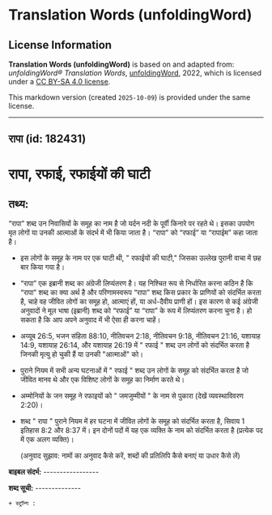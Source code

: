 # Translation Words (unfoldingWord)

## License Information

**Translation Words (unfoldingWord)** is based on and adapted from: _unfoldingWord® Translation Words_, [unfoldingWord](https://unfoldingword.org/utw), 2022, which is licensed under a [CC BY-SA 4.0 license](https://creativecommons.org/licenses/by-sa/4.0/legalcode.en).

This markdown version (created `2025-10-09`) is provided under the same license.



--------------------------------

## रापा (id: 182431)

**रापा, रफाई, रफाईयों की घाटी**
===============================

तथ्य:
-----

“रापा” शब्द उन निवासियों के समूह का नाम है जो यर्दन नदी के पूर्वी किनारे पर रहते थे। इसका उपयोग मृत लोगों या उनकी आत्माओं के संदर्भ में भी किया जाता है। “रापा” को “रफाई” या “रापाईम” कहा जाता है।

* इस लोगों के समूह के नाम पर एक घाटी थी, " रफाईयों की घाटी," जिसका उल्लेख पुरानी वाचा में छह बार किया गया है।
* “रापा” एक इब्रानी शब्द का अंग्रेजी लिप्यंतरण है। यह निश्चित रूप से निर्धारित करना कठिन है कि “रापा” शब्द का क्या अर्थ है और परिणामस्वरूप “रापा” शब्द किस प्रकार के प्राणियों को संदर्भित करता है, चाहे वह जीवित लोगों का समूह हो, आत्माएं हों, या अर्ध\-दैवीय प्राणी हों। इस कारण से कई अंग्रेजी अनुवादों ने मूल भाषा (इब्रानी) शब्द को “रफाई” या “रापा” के रूप में लिप्यंतरण करना चुना है। हो सकता है कि आप अपने अनुवाद में भी ऐसा ही करना चाहें।
* अय्यूब 26:5, भजन संहिता 88:10, नीतिवचन 2:18, नीतिवचन 9:18, नीतिवचन 21:16, यशायाह 14:9, यशायाह 26:14, और यशायाह 26:19 में " रफाई " शब्द उन लोगों को संदर्भित करता है जिनकी मृत्यु हो चुकी हैं या उनकी "आत्माओं" को।
* पुराने नियम में सभी अन्य घटनाओं में " रफाई " शब्द उन लोगों के समूह को संदर्भित करता है जो जीवित मानव थे और एक विशिष्ट लोगों के समूह का निर्माण करते थे।
* अम्मोनियों के जन समूह ने रफाइयों को " जमजुम्मीयों " के नाम से पुकारा (देखें व्यवस्थाविवरण 2:20\)।
* शब्द " रापा " पुराने नियम में हर घटना में जीवित लोगों के समूह को संदर्भित करता है, सिवाय 1 इतिहास 8:2 और 8:37 में। इन दोनों पदों में यह एक व्यक्ति के नाम को संदर्भित करता है (प्रत्येक पद में एक अलग व्यक्ति)।

    (अनुवाद सुझाव: नामों का अनुवाद कैसे करें, शब्दों की प्रतिलिपि कैसे बनाएं या उधार कैसे लें)

 **बाइबल संदर्भ:**
    -----------------

 **शब्द सूची:**
    --------------

    + स्ट्रॉन्ग :


